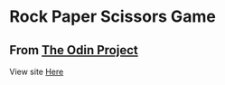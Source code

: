 # Rock Paper Scissors Game

## From [The Odin Project](https://www.theodinproject.com/lessons/rock-paper-scissors)

<p>View site <a target="_blank" href="https://gifted-cori-d992cd.netlify.app/">Here</a></p>











